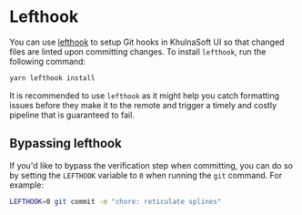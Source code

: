# Lefthook

You can use [lefthook] to setup Git hooks in KhulnaSoft UI so that changed files are linted upon
committing changes. To install `lefthook`, run the following command:

```sh
yarn lefthook install
```

It is recommended to use `lefthook` as it might help you catch formatting issues before they make it
to the remote and trigger a timely and costly pipeline that is guaranteed to fail.

## Bypassing lefthook

If you'd like to bypass the verification step when committing, you can do so by setting the
`LEFTHOOK` variable to `0` when running the `git` command. For example:

```sh
LEFTHOOK=0 git commit -m "chore: reticulate splines"
```

[lefthook]: https://www.npmjs.com/package/@arkweid/lefthook
